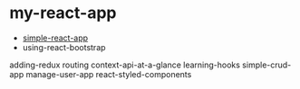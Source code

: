 # my-react-app

* [simple-react-app](https://github.com/NavneetKaur9/my-react-app/tree/simple-react-app)
* using-react-bootstrap

adding-redux
routing
context-api-at-a-glance
learning-hooks
simple-crud-app
manage-user-app
react-styled-components
